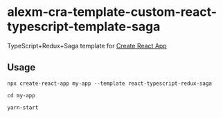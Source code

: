 # alexm-cra-template-custom-react-typescript-template-saga

TypeScript+Redux+Saga template for [Create React App](https://github.com/facebook/create-react-app)

## Usage

```
npx create-react-app my-app --template react-typescript-redux-saga

```
```
cd my-app
```
```
yarn-start
```
